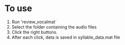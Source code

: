 # To use
1. Run 'review_vocalmat`
2. Select the folder containing the audio files
3. Click the right buttons.
4. After each click, data is saved in syllable_data.mat file